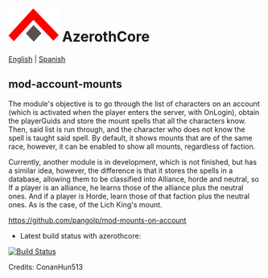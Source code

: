 # ![logo](https://raw.githubusercontent.com/azerothcore/azerothcore.github.io/master/images/logo-github.png) AzerothCore

[English](README.md) | [Spanish](README_ES.md)

## mod-account-mounts

The module's objective is to go through the list of characters on an account (which is activated when the player enters the server, with OnLogin), obtain the playerGuids and store the mount spells that all the characters know. Then, said list is run through, and the character who does not know the spell is taught said spell. By default, it shows mounts that are of the same race, however, it can be enabled to show all mounts, regardless of faction.

Currently, another module is in development, which is not finished, but has a similar idea, however, the difference is that it stores the spells in a database, allowing them to be classified into Alliance, horde and neutral, so If a player is an alliance, he learns those of the alliance plus the neutral ones. And if a player is Horde, learn those of that faction plus the neutral ones. As is the case, of the Lich King's mount.

https://github.com/pangolp/mod-mounts-on-account

- Latest build status with azerothcore:

[![Build Status](https://github.com/azerothcore/mod-account-mounts/workflows/core-build/badge.svg?branch=master&event=push)](https://github.com/azerothcore/mod-account-mounts)

Credits: ConanHun513
